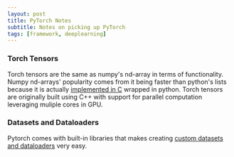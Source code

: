 ```yaml
---
layout: post
title: PyTorch Notes
subtitle: Notes on picking up PyTorch
tags: [framework, deeplearning]
---
```


### Torch Tensors

Torch tensors are the same as numpy's nd-array in terms of functionality. Numpy nd-arrays' popularity comes from it being faster than 
python's lists because it is actually [implemented in C](https://github.com/numpy/numpy/tree/master/numpy/core/src) wrapped in python. Torch tensors are originally built using C++ with support for parallel computation leveraging muliple cores in GPU.

### Datasets and Dataloaders

Pytorch comes with built-in libraries that makes creating [custom datasets and dataloaders](https://github.com/utkuozbulak/pytorch-custom-dataset-examples) very easy.
